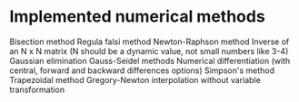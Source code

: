 # Implemented numerical methods

Bisection method
Regula falsi method
Newton-Raphson method
Inverse of an N x N matrix (N should be a dynamic value, not small numbers like 3-4)
Gaussian elimination
Gauss-Seidel methods
Numerical differentiation (with central, forward and backward differences options)
Simpson's method
Trapezoidal method
Gregory-Newton interpolation without variable transformation
